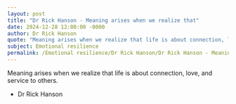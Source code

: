 ```yaml
---
layout: post
title: "Dr Rick Hanson - Meaning arises when we realize that"
date: 2024-12-28 12:00:00 -0000
author: Dr Rick Hanson
quote: "Meaning arises when we realize that life is about connection, love, and service to others."
subject: Emotional resilience
permalink: /Emotional resilience/Dr Rick Hanson/Dr Rick Hanson - Meaning arises when we realize that
---
```


Meaning arises when we realize that life is about connection, love, and service to others.

- Dr Rick Hanson

